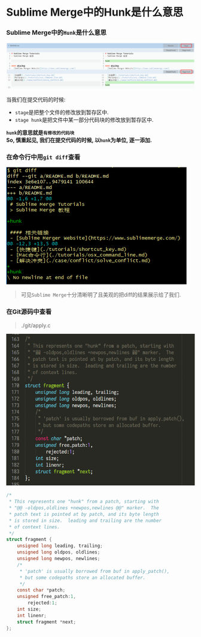 # Sublime Merge中的Hunk是什么意思


### Sublime Merge中的`Hunk`是什么意思
![](./01.png)

当我们在提交代码的时候:    
- `stage`是把整个文件的修改放到暂存区中.    
- `stage hunk`是把文件中某一部分代码块的修改放到暂存区中.    

**`hunk`的意思就是`有修改的代码块`**    
**So, 慎重起见, 我们在提交代码的时候, 以`hunk`为单位, 逐一添加.**    


### 在命令行中用`git diff`查看

![](./02.png)

> 可见`Sublime Merge`十分清晰明了且美观的把diff的结果展示给了我们.


### 在Git源码中查看

> ./git/apply.c    

![./git/apply.c](./03.png)

```C
/*
 * This represents one "hunk" from a patch, starting with
 * "@@ -oldpos,oldlines +newpos,newlines @@" marker.  The
 * patch text is pointed at by patch, and its byte length
 * is stored in size.  leading and trailing are the number
 * of context lines.
 */
struct fragment {
    unsigned long leading, trailing;
    unsigned long oldpos, oldlines;
    unsigned long newpos, newlines;
    /*
     * 'patch' is usually borrowed from buf in apply_patch(),
     * but some codepaths store an allocated buffer.
     */
    const char *patch;
    unsigned free_patch:1,
        rejected:1;
    int size;
    int linenr;
    struct fragment *next;
};
```

